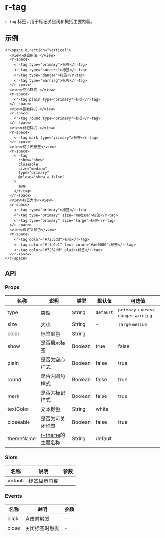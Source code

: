 # r-tag

`r-tag` 标签，用于标记关键词和概括主要内容。

## 示例

```vue
<r-space direction="vertical">
  <view>基础用法 </view>
  <r-space>
    <r-tag type="primary">标签</r-tag>
    <r-tag type="success">标签</r-tag>
    <r-tag type="danger">标签</r-tag>
    <r-tag type="warning">标签</r-tag>
  </r-space>
  <view>空心样式 </view>
  <r-space>
    <r-tag plain type="primary">标签</r-tag>
  </r-space>
  <view>圆角样式 </view>
  <r-space>
    <r-tag round type="primary">标签</r-tag>
  </r-space>
  <view>标记样式 </view>
  <r-space>
    <r-tag mark type="primary">标签</r-tag>
  </r-space>
  <view>可关闭标签</view>
  <r-space>
    <r-tag
      :show="show"
      closeable
      size="medium"
      type="primary"
      @close="show = false"
    >
      标签
    </r-tag>
  </r-space>
  <view>标签大小</view>
  <r-space>
    <r-tag type="primary">标签</r-tag>
    <r-tag type="primary" size="medium">标签</r-tag>
    <r-tag type="primary" size="large">标签</r-tag>
  </r-space>
  <view>自定义颜色</view>
  <r-space>
    <r-tag color="#7232dd">标签</r-tag>
    <r-tag color="#ffe1e1" text-color="#ad0000">标签</r-tag>
    <r-tag color="#7232dd" plain>标签</r-tag>
  </r-space>
</r-space>
```

## API

### Props

| 名称      | 说明                                                           | 类型    | 默认值    | 可选值                                 |
| --------- | -------------------------------------------------------------- | ------- | --------- | -------------------------------------- |
| type      | 类型                                                           | String  | `default` | `primary` `success` `danger` `warning` |
| size      | 大小                                                           | String  | -         | `large` `medium`                       |
| color     | 标签颜色                                                       | String  |           |                                        |
| show      | 是否展示标签                                                   | Boolean | true      | false                                  |
| plain     | 是否为空心样式                                                 | Boolean | false     | true                                   |
| round     | 是否为圆角样式                                                 | Boolean | false     | true                                   |
| mark      | 是否为标记样式                                                 | Boolean | false     | true                                   |
| textColor | 文本颜色                                                       | String  | white     |                                        |
| closeable | 是否为可关闭标签                                               | Boolean | false     | true                                   |
| themeName | [r-theme](https://ext.dcloud.net.cn/plugin?id=18661)的主题名称 | String  | default   |                                        |

### Slots

| 名称    | 说明         | 参数 |
| ------- | ------------ | ---- |
| default | 标签显示内容 | -    |

### Events

| 名称  | 说明           | 参数 |
| ----- | -------------- | ---- |
| click | 点击时触发     | -    |
| close | 关闭标签时触发 | -    |
